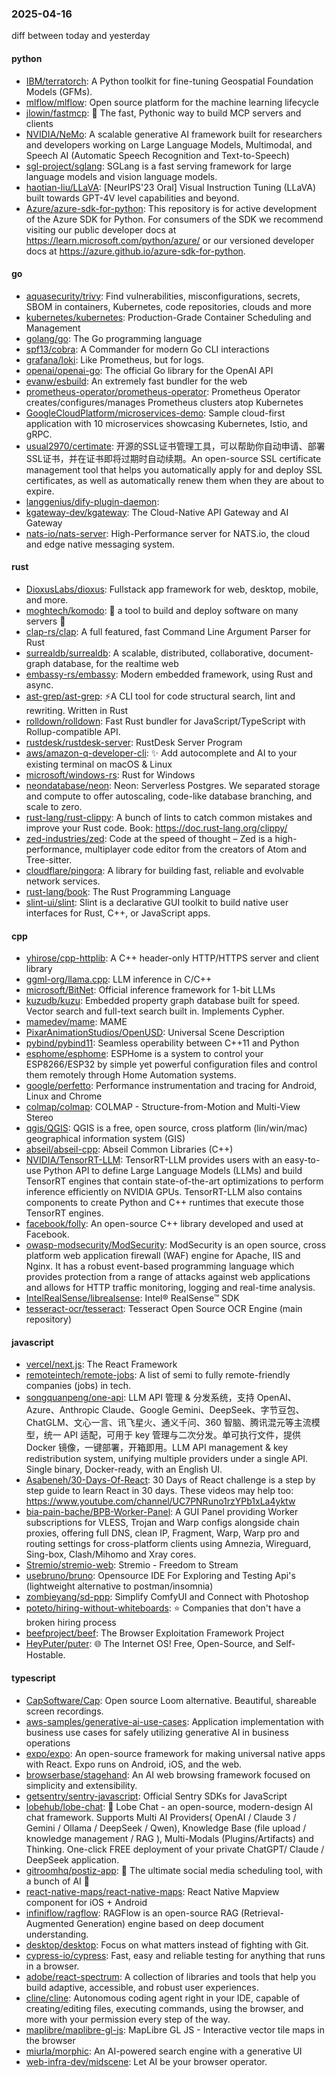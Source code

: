 ### 2025-04-16
diff between today and yesterday

#### python
* [IBM/terratorch](https://github.com/IBM/terratorch): A Python toolkit for fine-tuning Geospatial Foundation Models (GFMs).
* [mlflow/mlflow](https://github.com/mlflow/mlflow): Open source platform for the machine learning lifecycle
* [jlowin/fastmcp](https://github.com/jlowin/fastmcp): 🚀 The fast, Pythonic way to build MCP servers and clients
* [NVIDIA/NeMo](https://github.com/NVIDIA/NeMo): A scalable generative AI framework built for researchers and developers working on Large Language Models, Multimodal, and Speech AI (Automatic Speech Recognition and Text-to-Speech)
* [sgl-project/sglang](https://github.com/sgl-project/sglang): SGLang is a fast serving framework for large language models and vision language models.
* [haotian-liu/LLaVA](https://github.com/haotian-liu/LLaVA): [NeurIPS'23 Oral] Visual Instruction Tuning (LLaVA) built towards GPT-4V level capabilities and beyond.
* [Azure/azure-sdk-for-python](https://github.com/Azure/azure-sdk-for-python): This repository is for active development of the Azure SDK for Python. For consumers of the SDK we recommend visiting our public developer docs at https://learn.microsoft.com/python/azure/ or our versioned developer docs at https://azure.github.io/azure-sdk-for-python.

#### go
* [aquasecurity/trivy](https://github.com/aquasecurity/trivy): Find vulnerabilities, misconfigurations, secrets, SBOM in containers, Kubernetes, code repositories, clouds and more
* [kubernetes/kubernetes](https://github.com/kubernetes/kubernetes): Production-Grade Container Scheduling and Management
* [golang/go](https://github.com/golang/go): The Go programming language
* [spf13/cobra](https://github.com/spf13/cobra): A Commander for modern Go CLI interactions
* [grafana/loki](https://github.com/grafana/loki): Like Prometheus, but for logs.
* [openai/openai-go](https://github.com/openai/openai-go): The official Go library for the OpenAI API
* [evanw/esbuild](https://github.com/evanw/esbuild): An extremely fast bundler for the web
* [prometheus-operator/prometheus-operator](https://github.com/prometheus-operator/prometheus-operator): Prometheus Operator creates/configures/manages Prometheus clusters atop Kubernetes
* [GoogleCloudPlatform/microservices-demo](https://github.com/GoogleCloudPlatform/microservices-demo): Sample cloud-first application with 10 microservices showcasing Kubernetes, Istio, and gRPC.
* [usual2970/certimate](https://github.com/usual2970/certimate): 开源的SSL证书管理工具，可以帮助你自动申请、部署SSL证书，并在证书即将过期时自动续期。An open-source SSL certificate management tool that helps you automatically apply for and deploy SSL certificates, as well as automatically renew them when they are about to expire.
* [langgenius/dify-plugin-daemon](https://github.com/langgenius/dify-plugin-daemon): 
* [kgateway-dev/kgateway](https://github.com/kgateway-dev/kgateway): The Cloud-Native API Gateway and AI Gateway
* [nats-io/nats-server](https://github.com/nats-io/nats-server): High-Performance server for NATS.io, the cloud and edge native messaging system.

#### rust
* [DioxusLabs/dioxus](https://github.com/DioxusLabs/dioxus): Fullstack app framework for web, desktop, mobile, and more.
* [moghtech/komodo](https://github.com/moghtech/komodo): 🦎 a tool to build and deploy software on many servers 🦎
* [clap-rs/clap](https://github.com/clap-rs/clap): A full featured, fast Command Line Argument Parser for Rust
* [surrealdb/surrealdb](https://github.com/surrealdb/surrealdb): A scalable, distributed, collaborative, document-graph database, for the realtime web
* [embassy-rs/embassy](https://github.com/embassy-rs/embassy): Modern embedded framework, using Rust and async.
* [ast-grep/ast-grep](https://github.com/ast-grep/ast-grep): ⚡A CLI tool for code structural search, lint and rewriting. Written in Rust
* [rolldown/rolldown](https://github.com/rolldown/rolldown): Fast Rust bundler for JavaScript/TypeScript with Rollup-compatible API.
* [rustdesk/rustdesk-server](https://github.com/rustdesk/rustdesk-server): RustDesk Server Program
* [aws/amazon-q-developer-cli](https://github.com/aws/amazon-q-developer-cli): ✨ Add autocomplete and AI to your existing terminal on macOS & Linux
* [microsoft/windows-rs](https://github.com/microsoft/windows-rs): Rust for Windows
* [neondatabase/neon](https://github.com/neondatabase/neon): Neon: Serverless Postgres. We separated storage and compute to offer autoscaling, code-like database branching, and scale to zero.
* [rust-lang/rust-clippy](https://github.com/rust-lang/rust-clippy): A bunch of lints to catch common mistakes and improve your Rust code. Book: https://doc.rust-lang.org/clippy/
* [zed-industries/zed](https://github.com/zed-industries/zed): Code at the speed of thought – Zed is a high-performance, multiplayer code editor from the creators of Atom and Tree-sitter.
* [cloudflare/pingora](https://github.com/cloudflare/pingora): A library for building fast, reliable and evolvable network services.
* [rust-lang/book](https://github.com/rust-lang/book): The Rust Programming Language
* [slint-ui/slint](https://github.com/slint-ui/slint): Slint is a declarative GUI toolkit to build native user interfaces for Rust, C++, or JavaScript apps.

#### cpp
* [yhirose/cpp-httplib](https://github.com/yhirose/cpp-httplib): A C++ header-only HTTP/HTTPS server and client library
* [ggml-org/llama.cpp](https://github.com/ggml-org/llama.cpp): LLM inference in C/C++
* [microsoft/BitNet](https://github.com/microsoft/BitNet): Official inference framework for 1-bit LLMs
* [kuzudb/kuzu](https://github.com/kuzudb/kuzu): Embedded property graph database built for speed. Vector search and full-text search built in. Implements Cypher.
* [mamedev/mame](https://github.com/mamedev/mame): MAME
* [PixarAnimationStudios/OpenUSD](https://github.com/PixarAnimationStudios/OpenUSD): Universal Scene Description
* [pybind/pybind11](https://github.com/pybind/pybind11): Seamless operability between C++11 and Python
* [esphome/esphome](https://github.com/esphome/esphome): ESPHome is a system to control your ESP8266/ESP32 by simple yet powerful configuration files and control them remotely through Home Automation systems.
* [google/perfetto](https://github.com/google/perfetto): Performance instrumentation and tracing for Android, Linux and Chrome
* [colmap/colmap](https://github.com/colmap/colmap): COLMAP - Structure-from-Motion and Multi-View Stereo
* [qgis/QGIS](https://github.com/qgis/QGIS): QGIS is a free, open source, cross platform (lin/win/mac) geographical information system (GIS)
* [abseil/abseil-cpp](https://github.com/abseil/abseil-cpp): Abseil Common Libraries (C++)
* [NVIDIA/TensorRT-LLM](https://github.com/NVIDIA/TensorRT-LLM): TensorRT-LLM provides users with an easy-to-use Python API to define Large Language Models (LLMs) and build TensorRT engines that contain state-of-the-art optimizations to perform inference efficiently on NVIDIA GPUs. TensorRT-LLM also contains components to create Python and C++ runtimes that execute those TensorRT engines.
* [facebook/folly](https://github.com/facebook/folly): An open-source C++ library developed and used at Facebook.
* [owasp-modsecurity/ModSecurity](https://github.com/owasp-modsecurity/ModSecurity): ModSecurity is an open source, cross platform web application firewall (WAF) engine for Apache, IIS and Nginx. It has a robust event-based programming language which provides protection from a range of attacks against web applications and allows for HTTP traffic monitoring, logging and real-time analysis.
* [IntelRealSense/librealsense](https://github.com/IntelRealSense/librealsense): Intel® RealSense™ SDK
* [tesseract-ocr/tesseract](https://github.com/tesseract-ocr/tesseract): Tesseract Open Source OCR Engine (main repository)

#### javascript
* [vercel/next.js](https://github.com/vercel/next.js): The React Framework
* [remoteintech/remote-jobs](https://github.com/remoteintech/remote-jobs): A list of semi to fully remote-friendly companies (jobs) in tech.
* [songquanpeng/one-api](https://github.com/songquanpeng/one-api): LLM API 管理 & 分发系统，支持 OpenAI、Azure、Anthropic Claude、Google Gemini、DeepSeek、字节豆包、ChatGLM、文心一言、讯飞星火、通义千问、360 智脑、腾讯混元等主流模型，统一 API 适配，可用于 key 管理与二次分发。单可执行文件，提供 Docker 镜像，一键部署，开箱即用。LLM API management & key redistribution system, unifying multiple providers under a single API. Single binary, Docker-ready, with an English UI.
* [Asabeneh/30-Days-Of-React](https://github.com/Asabeneh/30-Days-Of-React): 30 Days of React challenge is a step by step guide to learn React in 30 days. These videos may help too: https://www.youtube.com/channel/UC7PNRuno1rzYPb1xLa4yktw
* [bia-pain-bache/BPB-Worker-Panel](https://github.com/bia-pain-bache/BPB-Worker-Panel): A GUI Panel providing Worker subscriptions for VLESS, Trojan and Warp configs alongside chain proxies, offering full DNS, clean IP, Fragment, Warp, Warp pro and routing settings for cross-platform clients using Amnezia, Wireguard, Sing-box, Clash/Mihomo and Xray cores.
* [Stremio/stremio-web](https://github.com/Stremio/stremio-web): Stremio - Freedom to Stream
* [usebruno/bruno](https://github.com/usebruno/bruno): Opensource IDE For Exploring and Testing Api's (lightweight alternative to postman/insomnia)
* [zombieyang/sd-ppp](https://github.com/zombieyang/sd-ppp): Simplify ComfyUI and Connect with Photoshop
* [poteto/hiring-without-whiteboards](https://github.com/poteto/hiring-without-whiteboards): ⭐️ Companies that don't have a broken hiring process
* [beefproject/beef](https://github.com/beefproject/beef): The Browser Exploitation Framework Project
* [HeyPuter/puter](https://github.com/HeyPuter/puter): 🌐 The Internet OS! Free, Open-Source, and Self-Hostable.

#### typescript
* [CapSoftware/Cap](https://github.com/CapSoftware/Cap): Open source Loom alternative. Beautiful, shareable screen recordings.
* [aws-samples/generative-ai-use-cases](https://github.com/aws-samples/generative-ai-use-cases): Application implementation with business use cases for safely utilizing generative AI in business operations
* [expo/expo](https://github.com/expo/expo): An open-source framework for making universal native apps with React. Expo runs on Android, iOS, and the web.
* [browserbase/stagehand](https://github.com/browserbase/stagehand): An AI web browsing framework focused on simplicity and extensibility.
* [getsentry/sentry-javascript](https://github.com/getsentry/sentry-javascript): Official Sentry SDKs for JavaScript
* [lobehub/lobe-chat](https://github.com/lobehub/lobe-chat): 🤯 Lobe Chat - an open-source, modern-design AI chat framework. Supports Multi AI Providers( OpenAI / Claude 3 / Gemini / Ollama / DeepSeek / Qwen), Knowledge Base (file upload / knowledge management / RAG ), Multi-Modals (Plugins/Artifacts) and Thinking. One-click FREE deployment of your private ChatGPT/ Claude / DeepSeek application.
* [gitroomhq/postiz-app](https://github.com/gitroomhq/postiz-app): 📨 The ultimate social media scheduling tool, with a bunch of AI 🤖
* [react-native-maps/react-native-maps](https://github.com/react-native-maps/react-native-maps): React Native Mapview component for iOS + Android
* [infiniflow/ragflow](https://github.com/infiniflow/ragflow): RAGFlow is an open-source RAG (Retrieval-Augmented Generation) engine based on deep document understanding.
* [desktop/desktop](https://github.com/desktop/desktop): Focus on what matters instead of fighting with Git.
* [cypress-io/cypress](https://github.com/cypress-io/cypress): Fast, easy and reliable testing for anything that runs in a browser.
* [adobe/react-spectrum](https://github.com/adobe/react-spectrum): A collection of libraries and tools that help you build adaptive, accessible, and robust user experiences.
* [cline/cline](https://github.com/cline/cline): Autonomous coding agent right in your IDE, capable of creating/editing files, executing commands, using the browser, and more with your permission every step of the way.
* [maplibre/maplibre-gl-js](https://github.com/maplibre/maplibre-gl-js): MapLibre GL JS - Interactive vector tile maps in the browser
* [miurla/morphic](https://github.com/miurla/morphic): An AI-powered search engine with a generative UI
* [web-infra-dev/midscene](https://github.com/web-infra-dev/midscene): Let AI be your browser operator.
